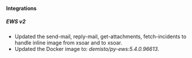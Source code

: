 
#### Integrations

##### EWS v2

- Updated the send-mail, reply-mail, get-attachments, fetch-incidents to handle inline image from xsoar and to xsoar.
- Updated the Docker image to: *demisto/py-ews:5.4.0.96613*.
